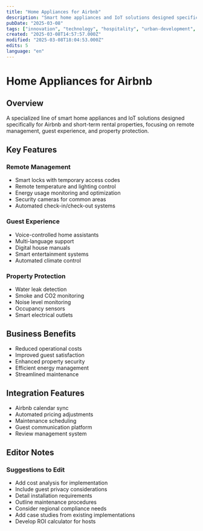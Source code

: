 ```yaml
---
title: "Home Appliances for Airbnb"
description: "Smart home appliances and IoT solutions designed specifically for Airbnb and short-term rental properties"
pubDate: "2025-03-08"
tags: ["innovation", "technology", "hospitality", "urban-development", "smart-home", "iot", "airbnb"]
created: "2025-03-08T14:57:57.000Z"
modified: "2025-03-08T18:04:53.000Z"
edits: 5
language: "en"
---
```


# Home Appliances for Airbnb

## Overview
A specialized line of smart home appliances and IoT solutions designed specifically for Airbnb and short-term rental properties, focusing on remote management, guest experience, and property protection.

## Key Features

### Remote Management
- Smart locks with temporary access codes
- Remote temperature and lighting control
- Energy usage monitoring and optimization
- Security cameras for common areas
- Automated check-in/check-out systems

### Guest Experience
- Voice-controlled home assistants
- Multi-language support
- Digital house manuals
- Smart entertainment systems
- Automated climate control

### Property Protection
- Water leak detection
- Smoke and CO2 monitoring
- Noise level monitoring
- Occupancy sensors
- Smart electrical outlets

## Business Benefits
- Reduced operational costs
- Improved guest satisfaction
- Enhanced property security
- Efficient energy management
- Streamlined maintenance

## Integration Features
- Airbnb calendar sync
- Automated pricing adjustments
- Maintenance scheduling
- Guest communication platform
- Review management system

## Editor Notes

### Suggestions to Edit
- Add cost analysis for implementation
- Include guest privacy considerations
- Detail installation requirements
- Outline maintenance procedures
- Consider regional compliance needs
- Add case studies from existing implementations
- Develop ROI calculator for hosts

